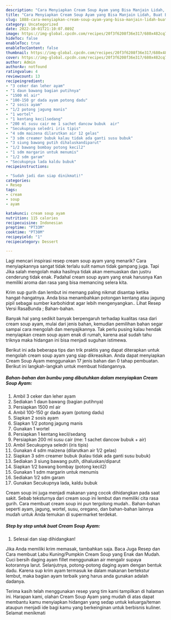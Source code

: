 ```yaml
---
description: "Cara Menyiapkan Cream Soup Ayam yang Bisa Manjain Lidah, Buat Buka Puasa Sempurna"
title: "Cara Menyiapkan Cream Soup Ayam yang Bisa Manjain Lidah, Buat Buka Puasa Sempurna"
slug: 1888-cara-menyiapkan-cream-soup-ayam-yang-bisa-manjain-lidah-buat-buka-puasa-sempurna
category: Uncategorized
date: 2022-10-01T21:10:07.089Z
image: https://img-global.cpcdn.com/recipes/20f3f6208f36e317/680x482cq70/cream-soup-ayam-foto-resep-utama.jpg
hideToc: false
enableToc: true
enableTocContent: false
thumbnail: https://img-global.cpcdn.com/recipes/20f3f6208f36e317/680x482cq70/cream-soup-ayam-foto-resep-utama.jpg
cover: https://img-global.cpcdn.com/recipes/20f3f6208f36e317/680x482cq70/cream-soup-ayam-foto-resep-utama.jpg
author: Admin
authorAv: notfound
ratingvalue: 4
reviewcount: 13
recipeingredient:
- "3 ceker dan leher ayam"
- "1 daun bawang bagian putihnya"
- "1500 ml air"
- "100-150 gr dada ayam potong dadu"
- "2 sosis ayam"
- "1/2 potong jagung manis"
- "1 wortel"
- "1 kentang kecilsedang"
- "200 ml susu cair me 1 sachet dancow bubuk  air"
- "Secukupnya seledri iris tipis"
- "4 sdm maizena dilarutkan air 12 gelas"
- "3 sdm creamer bubuk kalau tidak ada ganti susu bubuk"
- "3 siung bawang putih dihaluskandiparut"
- "1/2 bawang bombay potong kecil2"
- "1 sdm margarin untuk menumis"
- "1/2 sdm garam"
- "Secukupnya lada kaldu bubuk"
recipeinstructions:

- "Sudah jadi dan siap dinikmati!"
categories:
- Resep
tags:
- cream
- soup
- ayam

katakunci: cream soup ayam 
nutrition: 115 calories
recipecuisine: Indonesian
preptime: "PT33M"
cooktime: "PT30M"
recipeyield: "1"
recipecategory: Dessert

---
```



Lagi mencari inspirasi resep cream soup ayam yang menarik? Cara menyiapkannya sangat tidak terlalu sulit namun tidak gampang juga. Tapi Jika salah mengolah maka hasilnya tidak akan memuaskan dan justru cenderung tidak enak. Padahal cream soup ayam yang enak harusnya Kan memiliki aroma dan rasa yang bisa memancing selera kita.


Krim sup gurih dan lembut ini memang paling nikmat disantap ketika hangat-hangatnya. Anda bisa menambahkan potongan kentang atau jagung pipil sebagai sumber karbohidrat agar lebih mengenyangkan.. Lihat Resep Versi RasaBunda ; Bahan-bahan.

Banyak hal yang sedikit banyak berpengaruh terhadap kualitas rasa dari cream soup ayam, mulai dari jenis bahan, kemudian pemilihan bahan segar sampai cara mengolah dan menyajikannya. Tak perlu pusing kalau hendak menyiapkan cream soup ayam enak di rumah, karena asal sudah tahu triknya maka hidangan ini bisa menjadi suguhan istimewa.


Berikut ini ada beberapa tips dan trik praktis yang dapat diterapkan untuk mengolah cream soup ayam yang siap dikreasikan. Anda dapat menyiapkan Cream Soup Ayam menggunakan 17 jenis bahan dan 0 tahap pembuatan. Berikut ini langkah-langkah untuk membuat hidangannya.

<!--inarticleads1-->

##### Bahan-bahan dan bumbu yang dibutuhkan dalam menyiapkan Cream Soup Ayam:

1. Ambil 3 ceker dan leher ayam
1. Sediakan 1 daun bawang (bagian putihnya)
1. Persiapkan 1500 ml air
1. Ambil 100-150 gr dada ayam (potong dadu)
1. Siapkan 2 sosis ayam
1. Siapkan 1/2 potong jagung manis
1. Gunakan 1 wortel
1. Persiapkan 1 kentang kecil/sedang
1. Persiapkan 200 ml susu cair (me: 1 sachet dancow bubuk + air)
1. Ambil Secukupnya seledri (iris tipis)
1. Gunakan 4 sdm maizena (dilarutkan air 1/2 gelas)
1. Siapkan 3 sdm creamer bubuk (kalau tidak ada ganti susu bubuk)
1. Sediakan 3 siung bawang putih, dihaluskan/diparut
1. Siapkan 1/2 bawang bombay (potong kecil2)
1. Gunakan 1 sdm margarin untuk menumis
1. Sediakan 1/2 sdm garam
1. Gunakan Secukupnya lada, kaldu bubuk


Cream soup ini juga menjadi makanan yang cocok dihidangkan pada saat sakit. Sebab teksturnya dari cream soup ini lembut dan memiliki cita rasa gurih. Cara membuat cream soup ini pun tergolong mudah.. Bahan-bahan seperti ayam, jagung, wortel, susu, oregano, dan bahan-bahan lainnya mudah untuk Anda temukan di supermarket terdekat. 

<!--inarticleads2-->

##### Step by step untuk buat Cream Soup Ayam:


1. Selesai dan siap dihidangkan!

Jika Anda memiliki krim memasak, tambahkan saja. Baca Juga Resep dan Cara membuat Labu Kuning/Pumpkin Cream Soup yang Enak dan Mudah. Cuci bersih daging ayam fillet menggunakan air mengalir supaya kotorannya larut. Selanjutnya, potong-potong daging ayam dengan bentuk dadu. Karena sup krim ayam termasuk ke dalam makanan bertekstur lembut, maka bagian ayam terbaik yang harus anda gunakan adalah dadanya. 

Terima kasih telah menggunakan resep yang tim kami tampilkan di halaman ini. Harapan kami, olahan Cream Soup Ayam yang mudah di atas dapat membantu kamu menyiapkan hidangan yang sedap untuk keluarga/teman ataupun menjadi ide bagi kamu yang berkeinginan untuk berbisnis kuliner. Selamat menikmati
